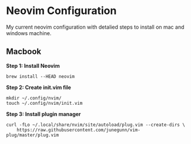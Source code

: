 # Neovim Configuration

My current neovim configuration with detalied steps to install on mac and windows machine. 

## Macbook

**Step 1: Install Neovim**
```
brew install --HEAD neovim
```

**Step 2: Create init.vim file**
```
mkdir ~/.config/nvim/
touch ~/.config/nvim/init.vim
```

**Step 3: Install plugin manager**
```
curl -fLo ~/.local/share/nvim/site/autoload/plug.vim --create-dirs \
    https://raw.githubusercontent.com/junegunn/vim-plug/master/plug.vim
```

